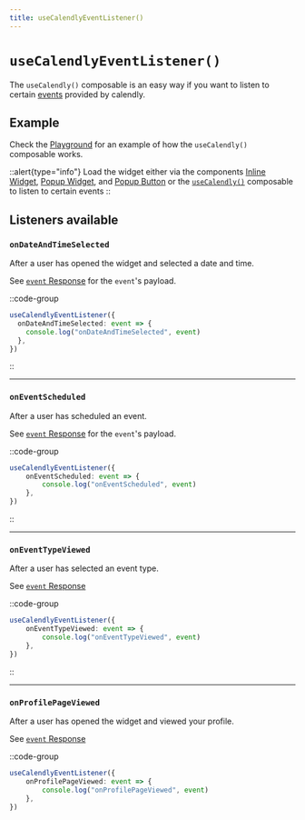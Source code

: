 ```yaml
---
title: useCalendlyEventListener()
---
```


# `useCalendlyEventListener()` 

The `useCalendly()` composable is an easy way if you want to listen to certain [events](https://developer.calendly.com/api-docs/ZG9jOjI3ODM2MTAz-notifying-the-parent-window) provided by calendly.

## Example

Check the [Playground](https://nuxt-calendly-playground.vercel.app/use-calendly-event-listener) for an example of how the `useCalendly()` composable works.

::alert{type="info"}
Load the widget either via the components [Inline Widget](/components/inline-widget), [Popup Widget](/components/popup-widget), and [Popup Button](/components/popup-button) or the [`useCalendly()`](/composables/use-calendly) composable to listen to certain events
::

## Listeners available

### `onDateAndTimeSelected`

After a user has opened the widget and selected a date and time.

See [`event` Response](https://github.com/madebyfabian/nuxt-calendly/blob/main/src/runtime/types/index.d.ts#L128) for the `event`'s payload.

::code-group

```ts [Minimal example]
useCalendlyEventListener({
  onDateAndTimeSelected: event => {
    console.log("onDateAndTimeSelected", event)
  },
})
```

::

---

### `onEventScheduled`

After a user has scheduled an event.

See [`event` Response](https://github.com/madebyfabian/nuxt-calendly/blob/main/src/runtime/types/index.d.ts#L133) for the `event`'s payload.

::code-group

```ts [Minimal example]
useCalendlyEventListener({
	onEventScheduled: event => {
		console.log("onEventScheduled", event)
	},
})
```

::

---

### `onEventTypeViewed`

After a user has selected an event type.

See [`event` Response](https://github.com/madebyfabian/nuxt-calendly/blob/main/src/runtime/types/index.d.ts#L155)

::code-group

```ts [Minimal example]
useCalendlyEventListener({
	onEventTypeViewed: event => {
		console.log("onEventTypeViewed", event)
	},
})
```

::

---

### `onProfilePageViewed`

After a user has opened the widget and viewed your profile.

See [`event` Response](https://github.com/madebyfabian/nuxt-calendly/blob/main/src/runtime/types/index.d.ts#L160)

::code-group

```ts [Minimal example]
useCalendlyEventListener({
	onProfilePageViewed: event => {
		console.log("onProfilePageViewed", event)
	},
})
```

